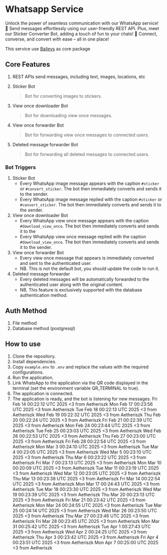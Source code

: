 # Whatsapp Service

Unlock the power of seamless communication with our WhatsApp service! 🚀 Send messages effortlessly using our
user-friendly REST API. Plus, meet our Sticker Converter Bot, adding a touch of fun to your chats! 🌟 Connect, converse,
and convert with ease – all in one place!

This service use <a href="https://github.com/WhiskeySockets/Baileys" target="_blank">Baileys</a> as core package

## Core Features

1. REST APIs send messages, including text, images, locations, etc
2. Sticker Bot

    > Bot for converting images to stickers.

3. View once downloader Bot

    > Bot for downloading view once messages.

4. View once forwarder Bot

    > Bot for forwarding view once messages to connected users.

5. Deleted message forwarder Bot
    > Bot for forwarding all deleted messages to connected users.

### Bot Triggers

1. Sticker Bot
    - Every WhatsApp image message appears with the caption `#sticker` or `#convert_sticker`. The bot then immediately
      converts and sends it to the sender.
    - Every WhatsApp image message replied with the caption `#sticker` or `#convert_sticker`. The bot then immediately
      converts and sends it to the sender.
2. View once downloader Bot
    - Every WhatsApp view once message appears with the caption `#download_view_once`. The bot then immediately converts
      and sends it to the
    - Every WhatsApp view once message replied with the caption `#download_view_once`. The bot then immediately converts
      and sends it to the sender.
3. View once forwarder Bot
    - Every view once message that appears is immediately converted and sent to the authenticated user.
    - NB. This is not the default bot, you should update the code to run it.
4. Deleted message forwarder
    - Every deleted messages will be automatically forwarded to the authenticated user along with the original content.
    - NB. This feature is exclusively supported with the database authentication method.

## Auth Method

1. File method
2. Database method (postgresql)

## How to use

1. Clone the repository.
2. Install dependencies.
3. Copy `example.env` to `.env` and replace the values with the required configurations.
4. Run the application.
5. Link WhatsApp to the application via the QR code displayed in the terminal (set the environment variable QR_TERMINAL
   to true).
6. The application is connected.
7. The application is ready, and the bot is listening for new messages.
Fri Feb 14 00:22:12 UTC 2025 <3 from Aetheriszk
Mon Feb 17 00:23:56 UTC 2025 <3 from Aetheriszk
Tue Feb 18 00:22:13 UTC 2025 <3 from Aetheriszk
Wed Feb 19 00:22:32 UTC 2025 <3 from Aetheriszk
Thu Feb 20 00:22:24 UTC 2025 <3 from Aetheriszk
Fri Feb 21 00:22:39 UTC 2025 <3 from Aetheriszk
Mon Feb 24 00:23:44 UTC 2025 <3 from Aetheriszk
Tue Feb 25 00:23:03 UTC 2025 <3 from Aetheriszk
Wed Feb 26 00:22:53 UTC 2025 <3 from Aetheriszk
Thu Feb 27 00:23:00 UTC 2025 <3 from Aetheriszk
Fri Feb 28 00:22:54 UTC 2025 <3 from Aetheriszk
Mon Mar  3 00:24:10 UTC 2025 <3 from Aetheriszk
Tue Mar  4 00:23:05 UTC 2025 <3 from Aetheriszk
Wed Mar  5 00:23:10 UTC 2025 <3 from Aetheriszk
Thu Mar  6 00:23:22 UTC 2025 <3 from Aetheriszk
Fri Mar  7 00:23:13 UTC 2025 <3 from Aetheriszk
Mon Mar 10 00:20:09 UTC 2025 <3 from Aetheriszk
Tue Mar 11 00:23:19 UTC 2025 <3 from Aetheriszk
Wed Mar 12 00:23:05 UTC 2025 <3 from Aetheriszk
Thu Mar 13 00:23:38 UTC 2025 <3 from Aetheriszk
Fri Mar 14 00:22:54 UTC 2025 <3 from Aetheriszk
Mon Mar 17 00:24:43 UTC 2025 <3 from Aetheriszk
Tue Mar 18 00:23:30 UTC 2025 <3 from Aetheriszk
Wed Mar 19 00:23:39 UTC 2025 <3 from Aetheriszk
Thu Mar 20 00:23:13 UTC 2025 <3 from Aetheriszk
Fri Mar 21 00:23:42 UTC 2025 <3 from Aetheriszk
Mon Mar 24 00:24:55 UTC 2025 <3 from Aetheriszk
Tue Mar 25 00:24:14 UTC 2025 <3 from Aetheriszk
Wed Mar 26 00:23:50 UTC 2025 <3 from Aetheriszk
Thu Mar 27 00:23:46 UTC 2025 <3 from Aetheriszk
Fri Mar 28 00:23:45 UTC 2025 <3 from Aetheriszk
Mon Mar 31 00:25:42 UTC 2025 <3 from Aetheriszk
Tue Apr  1 00:27:43 UTC 2025 <3 from Aetheriszk
Wed Apr  2 00:24:25 UTC 2025 <3 from Aetheriszk
Thu Apr  3 00:23:42 UTC 2025 <3 from Aetheriszk
Fri Apr  4 00:23:51 UTC 2025 <3 from Aetheriszk
Mon Apr  7 00:25:00 UTC 2025 <3 from Aetheriszk
